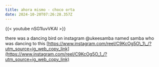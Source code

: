```yaml
---
title: ahora mismo - choco orta
date: 2024-10-20T07:26:28.357Z
---
```

{{< youtube nSG1luvVKAI >}}

there was a dancing bird on instagram @ukeesamba named samba who was dancing to this [https://www.instagram.com/reel/C9KcOg5O\_1\_/?utm_source=ig_web_copy_link](https://www.instagram.com/reel/C9KcOg5O_1_/?utm_source=ig_web_copy_link)